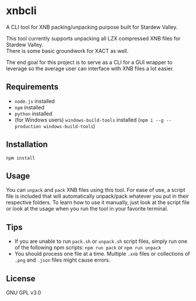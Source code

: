 # xnbcli
A CLI tool for XNB packing/unpacking purpose built for Stardew Valley.

This tool currently supports unpacking all LZX compressed XNB files for Stardew Valley.  
There is some basic groundwork for XACT as well.

The end goal for this project is to serve as a CLI for a GUI wrapper to leverage so the average user can interface with
XNB files a lot easier.

## Requirements

- `node.js` installed
- `npm` installed
- `python` installed
- (for Windows users) `windows-build-tools` installed (`npm i --g --production windows-build-tools`)

## Installation

`npm install`

## Usage

You can `unpack` and `pack` XNB files using this tool. For ease of use, a script file is included that will automatically unpack/pack whatever you put in their respective folders. To learn how to use it manually, just look at the script file or look at the usage when you run the tool in your favorite terminal.

## Tips

- If you are unable to run `pack.sh` or `unpack.sh` script files, simply run one of the following npm scripts:
`npm run pack` or `npm run unpack`
- You should process one file at a time. Multiple `.xnb` files or collections of `.png` and `.json` files might cause errors.

## License
GNU GPL v3.0
